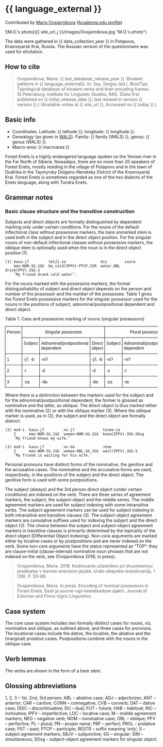 # {{ language_external }}
Contributed by [Maria Ovsjannikova](https://iling.spb.ru/people/ovsyannikova.html.ru) ([Academia.edu profile](https://iling-spb.academia.edu/MariaOvsjannikova))

![M.O.'s photo]({{ site_url_j }}/images/Ovsjannikova.jpg "M.O.'s photo")

The data were gathered in {{ data_collection_year }} in Potapovo, Krasnoyarsk Krai, Russia. The Russian version of the questionnaire was used for elicitation.


## How to cite
> Ovsjannikova, Maria. {{ last_database_release_year }}. Bivalent patterns in {{ language_external}}. 
> In: Say, Sergey (ed.). BivalTyp: Typological database of bivalent verbs and their encoding frames. 
> St.Petersburg: Institute for Linguistic Studies, RAS. (Data first published on {{ initial_release_date }}; 
> last revised in version {{ version }}.) (Available online at {{ site_url }}, Accessed on {{ today }}.)

## Basic info
- Coordinates. Latitude: {{ latitude }}; longitude: {{ longitude }}.
- Genealogy (as given in [WALS](https://wals.info/)). Family: {{ family (WALS) }}, genus: {{ genus (WALS) }}.
- Macro-area: {{ macroarea }}

Forest Enets is a highly endangered language spoken on the Yenisei river in the Far North of Siberia. Nowadays, there are no more than 20 speakers of Forest Enets, mostly residing in the village of Potapovo and in the town of Dudinka in the Taymyrsky Dolgano-Nenetsky District of the Krasnoyarsk Krai. Forest Enets is sometimes regarded as one of the two dialects of the Enets language, along with Tundra Enets.

## Grammar notes

### Basic clause structure and the transitive construction

Subjects and direct objects are formally distinguished by dependent marking only under certain conditions.
For the nouns of the default inflectional class without possessive markers, the bare unmarked stem is used both in the subject and in the direct object position.
For the singular nouns of non-default inflectional classes without possessive markers, the oblique stem is optionally used when the noun is in the direct object position (1).

```
(1) kasa-jʔ         tetʃi-za                biz        ixura
    man-NOM.SG.1SG  be_cold(IPFV)-PTCP.SIM  water.OBL  drink(PFV).3SG.S
    ‘My friend drank cold water’.
```

For the nouns marked with the possessive markers, the formal distinguishability of subject and direct object depends on the person and number of the possessor and the number of the possessee. Table 1 gives the Forest Enets possessive markers for the singular possessor used for the nouns in the positions of subject, adnominal/postpositional dependent and direct object. 

Table 1. Case and possessive marking of nouns (singular possessors)

<style type="text/css">
.tg  {border-collapse:collapse;border-spacing:0;}
.tg td{border-color:black;border-style:solid;border-width:1px;font-family:Arial, sans-serif;font-size:14px;
  overflow:hidden;padding:10px 5px;word-break:normal;}
.tg th{border-color:black;border-style:solid;border-width:1px;font-family:Arial, sans-serif;font-size:14px;
  font-weight:normal;overflow:hidden;padding:10px 5px;word-break:normal;}
.tg .tg-0lax{text-align:left;vertical-align:top}
</style>
<table class="tg">
<thead>
  <tr>
    <th class="tg-0lax" rowspan="2">Person</th>
    <th class="tg-0lax" colspan="3" style="text-align: center;">Singular possessee</th>
    <th class="tg-0lax" colspan="3" style="text-align: center;">Plural possessee</th>
  </tr>
  <tr>
    <td class="tg-0lax">Subject</td>
    <td class="tg-0lax">Adnominal/postpositional dependent</td>
    <td class="tg-0lax">Direct object</td>
    <td class="tg-0lax">Subject</td>
    <td class="tg-0lax">Adnominal/postpositional dependent</td>
    <td class="tg-0lax">Direct object</td>
  </tr>
</thead>
<tbody>
  <tr>
    <td class="tg-0lax">1</td>
    <td class="tg-0lax">-jʔ, -b</td>
    <td class="tg-0lax">-nʲʔ</td>
    <td class="tg-0lax">-jʔ, -b</td>
    <td class="tg-0lax">-nʲʔ</td>
    <td class="tg-0lax">-nʲʔ</td>
    <td class="tg-0lax">-nʲʔ</td>
  </tr>
  <tr>
    <td class="tg-0lax">2</td>
    <td class="tg-0lax">-r</td>
    <td class="tg-0lax">-d</td>
    <td class="tg-0lax">-d</td>
    <td class="tg-0lax">-z</td>
    <td class="tg-0lax">-t</td>
    <td class="tg-0lax">-z</td>
  </tr>
  <tr>
    <td class="tg-0lax">3</td>
    <td class="tg-0lax">-za</td>
    <td class="tg-0lax">-da</td>
    <td class="tg-0lax">-da</td>
    <td class="tg-0lax">-za</td>
    <td class="tg-0lax">-ta</td>
    <td class="tg-0lax">-za</td>
  </tr>
</tbody>
</table>

Where there is a distinction between the markers used for the subject and for the adnominal/postpositional dependent, the former is glossed as nominative and the latter, as oblique. The direct object is thus marked either with the nominative (2) or with the oblique marker (3). Where the oblique marker is used, as in (3), the subject and the direct object are formally distinct.

```
(2) modʲi  kasa-jʔ         nɛ-jʔ             tɛnee-za
    I      man-NOM.SG.1SG  woman-NOM.SG.1SG  know(IPFV)-3SG.SOsg
    ‘My friend knows my wife.’ 

(3) modʲi  kasa-jʔ         nɛ-da             ɔtee
    I      man-NOM.SG.1SG  woman-OBL.SG.3SG  wait(IPFV).3SG.S
    ‘My friend is waiting for his wife.’
```

Personal pronouns have distinct forms of the nominative, the genitive and the accusative cases. The nominative and the accusative forms are used, respectively, in the positions of the subject and the direct object. The genitive form is used with some postpositions.

The subject (always) and the 3rd person direct object (under certain conditions) are indexed on the verb. There are three series of agreement markers, the subject, the subject-object and the middle series. The middle agreement markers are used for subject indexing with some intransitive verbs. The subject agreement markers can be used for subject indexing in both intransitive and transitive clauses (3). The subject-object agreement markers are cumulative suffixes used for indexing the subject and the direct object (2). The choice between the subject and subject-object agreement markers in transitive clauses is primarily determined by the topicality of the direct object (Differential Object Indexing).
Non-core arguments are marked either by locative cases or by postpositions and are never indexed on the verb. Some non-core arguments have the status represented as “TOP”: they are clause-initial (clause-internal) nominative noun phrases that are not indexed on the verb, see (Ovsjannikova 2018; in press).

> Ovsjannikova, Maria. 2018. Kodirovanie učastnikov pri dvuxmestnyx predikatax v lesnom eneckom jazyke. Uralo-altayskie issledovanija, 1 (28). P. 50–69.

> Ovsjannikova, Maria. In press. Encoding of nominal possessors in Forest Enets. Eesti ja soome-ugri keeleteaduse ajakiri. Journal of Estonian and Finno-Ugric Linguistics.


## Case system
The core case system includes two formally distinct cases for nouns, viz. nominative and oblique, as outlined above, and three cases for pronouns. The locational cases include the dative, the locative, the ablative and the (marginal) prolative cases. Postpositions combine with the nouns in the oblique case.

## Verb lemmas
The verbs are shown in the form of a bare stem.

## Glossing abbreviations
1, 2, 3 – 1st, 2nd, 3rd person; ABL – ablative case; ADJ – adjectivizer; ANT – anterior; CAR – caritive; CONN – connegative; CVB – converb; DAT – dative case; DISC – discontinuative; DU – dual; FUT – future; HAB – habitual; INC – inchoative; IPFV – imperfective; LOC – locative case; M – middle agreement markers; NEG – negative verb; NOM – nominative case; OBL – oblique; PFV – perfective; PL – plural; PN – proper name; PRF – perfect; PROL – prolative case; PST – past; PTCP – participle; RESTR – suffix meaning ‘only’; S – subject agreement markers; SBJV – subjunctive; SG – singular; SIM – simultaneous; SOsg – subject-object agreement markers for singular object.
